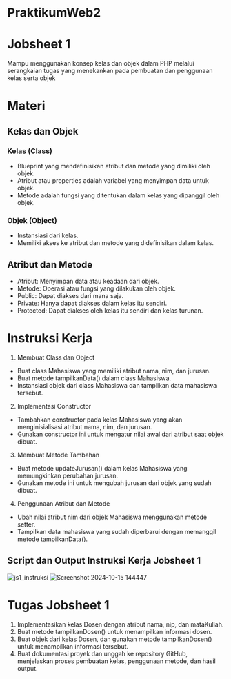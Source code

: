 # PraktikumWeb2
# Jobsheet 1
Mampu menggunakan konsep kelas dan objek dalam PHP melalui serangkaian tugas yang menekankan pada pembuatan dan penggunaan kelas serta objek
# Materi
## Kelas dan Objek
### Kelas (Class)
- Blueprint yang mendefinisikan atribut dan metode yang dimiliki oleh objek.
- Atribut atau properties adalah variabel yang menyimpan data untuk objek.
- Metode adalah fungsi yang ditentukan dalam kelas yang dipanggil oleh objek.
### Objek (Object)
- Instansiasi dari kelas.
- Memiliki akses ke atribut dan metode yang didefinisikan dalam kelas.
## Atribut dan Metode
- Atribut: Menyimpan data atau keadaan dari objek.
- Metode: Operasi atau fungsi yang dilakukan oleh objek.
- Public: Dapat diakses dari mana saja.
- Private: Hanya dapat diakses dalam kelas itu sendiri.
- Protected: Dapat diakses oleh kelas itu sendiri dan kelas turunan.
# Instruksi Kerja
1. Membuat Class dan Object
- Buat class Mahasiswa yang memiliki atribut nama, nim, dan jurusan.
- Buat metode tampilkanData() dalam class Mahasiswa.
- Instansiasi objek dari class Mahasiswa dan tampilkan data mahasiswa tersebut.
2. Implementasi Constructor
- Tambahkan constructor pada kelas Mahasiswa yang akan menginisialisasi atribut nama, nim, dan jurusan.
- Gunakan constructor ini untuk mengatur nilai awal dari atribut saat objek dibuat.
3. Membuat Metode Tambahan
- Buat metode updateJurusan() dalam kelas Mahasiswa yang memungkinkan perubahan jurusan.
- Gunakan metode ini untuk mengubah jurusan dari objek yang sudah dibuat.
4. Penggunaan Atribut dan Metode
- Ubah nilai atribut nim dari objek Mahasiswa menggunakan metode setter.
- Tampilkan data mahasiswa yang sudah diperbarui dengan memanggil metode tampilkanData().
## Script dan Output Instruksi Kerja Jobsheet 1
![js1_instruksi](https://github.com/user-attachments/assets/eb2a84b3-5259-4455-aa58-6b2a946613b8)
![Screenshot 2024-10-15 144447](https://github.com/user-attachments/assets/169ea2e0-6ac5-410e-affa-a055a3977984)
# Tugas Jobsheet 1
1. Implementasikan kelas Dosen dengan atribut nama, nip, dan mataKuliah.
2. Buat metode tampilkanDosen() untuk menampilkan informasi dosen.
3. Buat objek dari kelas Dosen, dan gunakan metode tampilkanDosen() untuk menampilkan informasi tersebut.
4. Buat dokumentasi proyek dan unggah ke repository GitHub, menjelaskan proses
pembuatan kelas, penggunaan metode, dan hasil output.
